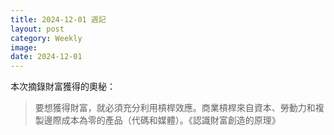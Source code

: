 ```yaml
---
title: 2024-12-01 週記
layout: post
category: Weekly
image: 
date: 2024-12-01
---
```

本次摘錄財富獲得的奧秘：

> 要想獲得財富，就必須充分利用槓桿效應。商業槓桿來自資本、勞動力和複製邊際成本為零的產品（代碼和媒體）。《認識財富創造的原理》

